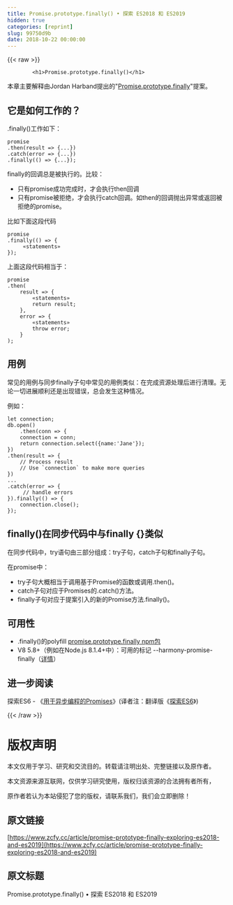 ```yaml
---
title: Promise.prototype.finally() • 探索 ES2018 和 ES2019
hidden: true
categories: [reprint]
slug: 99750d9b
date: 2018-10-22 00:00:00
---
```


{{< raw >}}

            <h1>Promise.prototype.finally()</h1>
<p>本章主要解释由Jordan Harband提出的"<a href="https://github.com/tc39/proposal-promise-finally">Promise.prototype.finally</a>"提案。</p>
<h2>它是如何工作的？</h2>
<p>.finally()工作如下：</p>
<pre><code class="hljs nimrod">promise
.then(<span class="hljs-literal">result</span> =&gt; <span class="hljs-meta">{...}</span>)
.catch(error =&gt; <span class="hljs-meta">{...}</span>)
.<span class="hljs-keyword">finally</span>(() =&gt; <span class="hljs-meta">{...}</span>);
</code></pre>
<p>finally的回调总是被执行的。比较：</p>
<ul>
<li>只有promise成功完成时，才会执行then回调</li>
<li>只有promise被拒绝，才会执行catch回调。如then的回调抛出异常或返回被拒绝的promise。</li>
</ul>
<p>比如下面这段代码</p>
<pre><code class="hljs coffeescript">promise
.<span class="hljs-keyword">finally</span>(<span class="hljs-function"><span class="hljs-params">()</span> =&gt;</span> {
     «statements»
});
</code></pre>
<p>上面这段代码相当于：</p>
<pre><code class="hljs typescript">promise
.then(
    <span class="hljs-function"><span class="hljs-params">result</span> =&gt;</span> {
        «statements»
        <span class="hljs-keyword">return</span> result;
    },
    <span class="hljs-function"><span class="hljs-params">error</span> =&gt;</span> {
        «statements»
        <span class="hljs-keyword">throw</span> error;
    }
);
</code></pre>
<h2>用例</h2>
<p>常见的用例与同步finally子句中常见的用例类似：在完成资源处理后进行清理。无论一切进展顺利还是出现错误，总会发生这种情况。</p>
<p>例如：</p>
<pre><code class="hljs javascript"><span class="hljs-keyword">let</span> connection;
db.open()
    .then(<span class="hljs-function"><span class="hljs-params">conn</span> =&gt;</span> {
    connection = conn;
    <span class="hljs-keyword">return</span> connection.select({<span class="hljs-attr">name</span>:<span class="hljs-string">'Jane'</span>});
})
.then(<span class="hljs-function"><span class="hljs-params">result</span> =&gt;</span> {
    <span class="hljs-comment">// Process result</span>
    <span class="hljs-comment">// Use `connection` to make more queries</span>
})
...
.catch(<span class="hljs-function"><span class="hljs-params">error</span> =&gt;</span> {
     <span class="hljs-comment">// handle errors</span>
}).finally(<span class="hljs-function"><span class="hljs-params">()</span> =&gt;</span> {
    connection.close();
});
</code></pre>
<h2>finally()在同步代码中与finally {}类似</h2>
<p>在同步代码中，try语句由三部分组成：try子句，catch子句和finally子句。</p>
<p>在promise中：</p>
<ul>
<li>try子句大概相当于调用基于Promise的函数或调用.then()。</li>
<li>catch子句对应于Promises的.catch()方法。</li>
<li>finally子句对应于提案引入的新的Promise方法.finally()。</li>
</ul>
<h2>可用性</h2>
<ul>
<li>.finally()的polyfill <a href="https://github.com/es-shims/Promise.prototype.finally">promise.prototype.finally npm包</a></li>
<li>V8 5.8+（例如在Node.js 8.1.4+中）：可用的标记 --harmony-promise-finally（<a href="https://chromium.googlesource.com/v8/v8.git/+/18ad0f13afeaabff4e035fddd9edc3d319152160">详情</a>）</li>
</ul>
<h2>进一步阅读</h2>
<p>探索ES6 - 《<a href="http://exploringjs.com/es6/ch_promises.html">用于异步编程的Promises</a>》(译者注：翻译版《<a href="https://es6-org.github.io/exploring-es6/">探索ES6</a>》)</p>

          
{{< /raw >}}

# 版权声明
本文仅用于学习、研究和交流目的。转载请注明出处、完整链接以及原作者。 

本文资源来源互联网，仅供学习研究使用，版权归该资源的合法拥有者所有，

原作者若认为本站侵犯了您的版权，请联系我们，我们会立即删除！

## 原文链接
[https://www.zcfy.cc/article/promise-prototype-finally-exploring-es2018-and-es2019](https://www.zcfy.cc/article/promise-prototype-finally-exploring-es2018-and-es2019)

## 原文标题
Promise.prototype.finally() • 探索 ES2018 和 ES2019
